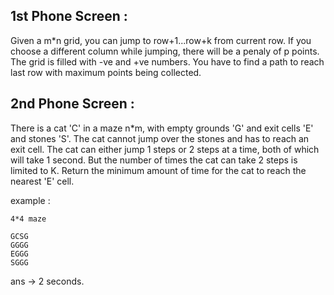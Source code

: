 ## 1st Phone Screen : 
Given a m*n grid, you can jump to row+1...row+k from current row. If you choose a different column while jumping, there will be a penaly of p points. The grid is filled with -ve and +ve numbers. You have to find a path to reach last row with maximum points being collected. 

## 2nd Phone Screen :
There is a cat 'C' in a maze n*m, with empty grounds 'G' and exit cells 'E' and stones 'S'. The cat cannot jump over the stones and has to reach an exit cell. The cat can either jump 
1 steps or 2 steps at a time, both of which will take 1 second. But the number of times the cat can take 2 steps is limited to K. 
Return the minimum amount of time for the cat to reach the nearest 'E' cell.

example : 
```
4*4 maze

GCSG
GGGG
EGGG
SGGG
```
ans -> 2 seconds.
